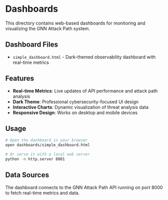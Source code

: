 # Dashboards

This directory contains web-based dashboards for monitoring and visualizing the GNN Attack Path system.

## Dashboard Files

- `simple_dashboard.html` - Dark-themed observability dashboard with real-time metrics

## Features

- **Real-time Metrics**: Live updates of API performance and attack path analysis
- **Dark Theme**: Professional cybersecurity-focused UI design
- **Interactive Charts**: Dynamic visualization of threat analysis data
- **Responsive Design**: Works on desktop and mobile devices

## Usage

```bash
# Open the dashboard in your browser
open dashboards/simple_dashboard.html

# Or serve it with a local web server
python -m http.server 8001
```

## Data Sources

The dashboard connects to the GNN Attack Path API running on port 8000 to fetch real-time metrics and data.
